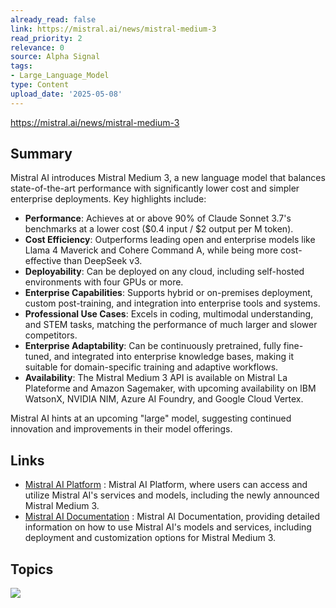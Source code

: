 ```yaml
---
already_read: false
link: https://mistral.ai/news/mistral-medium-3
read_priority: 2
relevance: 0
source: Alpha Signal
tags:
- Large_Language_Model
type: Content
upload_date: '2025-05-08'
---
```


https://mistral.ai/news/mistral-medium-3
## Summary

Mistral AI introduces Mistral Medium 3, a new language model that balances state-of-the-art performance with significantly lower cost and simpler enterprise deployments. Key highlights include:

- **Performance**: Achieves at or above 90% of Claude Sonnet 3.7's benchmarks at a lower cost ($0.4 input / $2 output per M token).
- **Cost Efficiency**: Outperforms leading open and enterprise models like Llama 4 Maverick and Cohere Command A, while being more cost-effective than DeepSeek v3.
- **Deployability**: Can be deployed on any cloud, including self-hosted environments with four GPUs or more.
- **Enterprise Capabilities**: Supports hybrid or on-premises deployment, custom post-training, and integration into enterprise tools and systems.
- **Professional Use Cases**: Excels in coding, multimodal understanding, and STEM tasks, matching the performance of much larger and slower competitors.
- **Enterprise Adaptability**: Can be continuously pretrained, fully fine-tuned, and integrated into enterprise knowledge bases, making it suitable for domain-specific training and adaptive workflows.
- **Availability**: The Mistral Medium 3 API is available on Mistral La Plateforme and Amazon Sagemaker, with upcoming availability on IBM WatsonX, NVIDIA NIM, Azure AI Foundry, and Google Cloud Vertex.

Mistral AI hints at an upcoming "large" model, suggesting continued innovation and improvements in their model offerings.
## Links

- [Mistral AI Platform](https://console.mistral.ai/) : Mistral AI Platform, where users can access and utilize Mistral AI's services and models, including the newly announced Mistral Medium 3.
- [Mistral AI Documentation](https://docs.mistral.ai/) : Mistral AI Documentation, providing detailed information on how to use Mistral AI's models and services, including deployment and customization options for Mistral Medium 3.

## Topics

![](topics/Model/Mistral%20Medium%203)